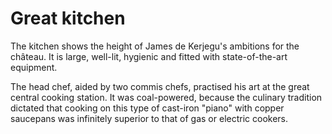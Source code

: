 # Great kitchen

The kitchen shows the height of James de Kerjegu's ambitions for the château. It is large, well-lit, hygienic and fitted with state-of-the-art equipment.

The head chef, aided by two commis chefs, practised his art at the great central cooking station. It was coal-powered, because the culinary tradition dictated that cooking on this type of cast-iron "piano" with copper saucepans was infinitely superior to that of gas or electric cookers.
